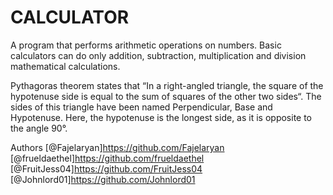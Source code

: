 
# CALCULATOR

A program that performs arithmetic operations on numbers. Basic calculators can do only addition, subtraction, multiplication and division mathematical calculations.

Pythagoras theorem states that “In a right-angled triangle, the square of the hypotenuse side is equal to the sum of squares of the other two sides“. The sides of this triangle have been named Perpendicular, Base and Hypotenuse. Here, the hypotenuse is the longest side, as it is opposite to the angle 90°.

Authors
[@Fajelaryan]https://github.com/Fajelaryan
[@frueldaethel]https://github.com/frueldaethel
[@FruitJess04]https://github.com/FruitJess04
[@Johnlord01]https://github.com/Johnlord01